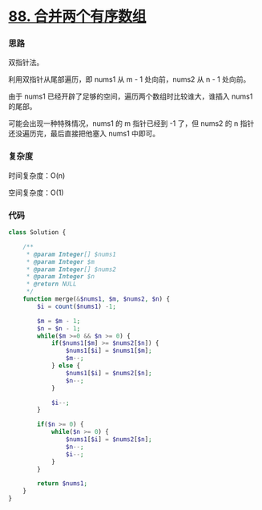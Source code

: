 # [88. 合并两个有序数组](https://leetcode.cn/problems/merge-sorted-array/)

### 思路

双指针法。

利用双指针从尾部遍历，即 nums1 从 m - 1 处向前，nums2 从 n - 1 处向前。

由于 nums1 已经开辟了足够的空间，遍历两个数组时比较谁大，谁插入 nums1 的尾部。

可能会出现一种特殊情况，nums1 的 m 指针已经到 -1 了，但 nums2 的 n 指针还没遍历完，最后直接把他塞入 nums1 中即可。

### 复杂度

时间复杂度：O(n)

空间复杂度：O(1)

### 代码

```php
class Solution {

    /**
     * @param Integer[] $nums1
     * @param Integer $m
     * @param Integer[] $nums2
     * @param Integer $n
     * @return NULL
     */
    function merge(&$nums1, $m, $nums2, $n) {
        $i = count($nums1) -1;

        $m = $m - 1;
        $n = $n - 1;
        while($m >=0 && $n >= 0) {
            if($nums1[$m] >= $nums2[$n]) {
                $nums1[$i] = $nums1[$m];
                $m--;
            } else {
                $nums1[$i] = $nums2[$n];
                $n--;
            }

            $i--;
        }

        if($n >= 0) {
            while($n >= 0) {
                $nums1[$i] = $nums2[$n];
                $n--;
                $i--;
            }
        }

        return $nums1;
    }
}
```